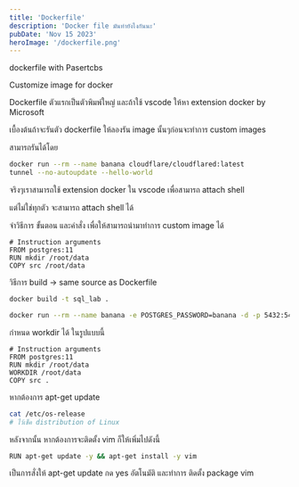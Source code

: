 ```yaml
---
title: 'Dockerfile'
description: 'Docker file มันทำยังไงกันนะ'
pubDate: 'Nov 15 2023'
heroImage: '/dockerfile.png'
---
```


dockerfile with Pasertcbs

Customize image for docker 

Dockerfile ตัวแรกเป็นตัวพิมพ์ใหญ่ และถ้าใช้ vscode ให้หา extension docker by Microsoft

เบื้องต้นถ้าจะรันตัว dockerfile ให้ลองรัน image นั้นๆก่อนจะทำการ custom images

สามารถรันได้โดย

```bash
docker run --rm --name banana cloudflare/cloudflared:latest 
tunnel --no-autoupdate --hello-world
```

จริงๆเราสามารถใช้ extension docker ใน vscode เพื่อสามารถ attach shell

แต่ไม่ใช่ทุกตัว จะสามารถ attach shell ได้

จำวิธีการ ขั้นตอน และคำสั่ง เพื่อให้สามารถนำมาทำการ custom image ได้

```docker
# Instruction arguments
FROM postgres:11
RUN mkdir /root/data
COPY src /root/data

```

วิธีการ build → same source as Dockerfile

```bash
docker build -t sql_lab .
```

```bash
docker run --rm --name banana -e POSTGRES_PASSWORD=banana -d -p 5432:5432 sql_lab
```

กำหนด workdir ได้ ในรูปแบบนี้

```docker
# Instruction arguments
FROM postgres:11
RUN mkdir /root/data
WORKDIR /root/data
COPY src .

```

หากต้องการ apt-get update

```bash
cat /etc/os-release
# ไว้เช็ค distribution of Linux
```

หลังจากนั้น หากต้องการจะติดตั้ง vim ก็ให้เพิ่มไปดังนี้

```bash
RUN apt-get update -y && apt-get install -y vim
```

เป็นการสั่งให้ apt-get update กด yes อัตโนมัติ และทำการ ติดตั้ง package vim
